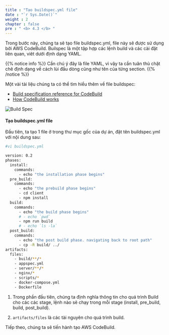 ```yaml
---
title : "Tạo buildspec.yml file"
date : "`r Sys.Date()`"
weight : 2
chapter : false
pre : " <b> 4.3 </b> "
---
```

Trong bước này, chúng ta sẽ tạo file buildspec.yml, file này sẽ được sử dụng bởi AWS CodeBuild. Builspec là một tập hợp các lệnh build và các cài đặt liên quan, viêt dưới định dạng YAML.

{{% notice info %}}
Cần chú ý đây là file YAML, vì vậy ta cần tuân thủ chặt chẽ định dạng về cách lùi đầu dòng cũng như tên của từng section.
{{% /notice %}}

Một vài tài liệu chúng ta có thể tìm hiểu thêm về file buildspec:
- [Build specification reference for CodeBuild](https://docs.aws.amazon.com/codebuild/latest/userguide/build-spec-ref.html)
- [How CodeBuild works](https://docs.aws.amazon.com/codebuild/latest/userguide/concepts.html#concepts-how-it-works)

![Build Spec](images/4.s3/001-builspec.png)

#### Tạo **buildspec.yml** file

Đầu tiên, ta tạo 1 file ở trong thư mục gốc của dự án, đặt tên buildspec.yml với nội dung sau:
```bash
#vi buildspec.yml

version: 0.2
phases:
  install:
    commands:
      - echo "the installation phase begins"
  pre_build:
    commands:
      - echo "the prebuild phase begins"
      - cd client
      - npm install
  build:
    commands:
      - echo "the build phase begins"
      # - echo `pwd`
      - npm run build
      # - echo `ls -la`
  post_build:
    commands:
      - echo "the post build phase. navigating back to root path"
      - cp -R build/ ../
artifacts:
  files:
    - build/**/*
    - appspec.yml
    - server/**/*
    - nginx/*
    - scripts/*
    - docker-compose.yml
    - Dockerfile
```

1. Trong phần đầu tiên, chúng ta định nghĩa thông tin cho quá trình Build cho các các stage, lệnh nào sẽ chạy trong mỗi stage (install, pre_build, build, post_build).

2. ``artifacts/files`` là các tài nguyên cho quá trình build.

Tiếp theo, chúng ta sẽ tiến hành tạo AWS CodeBuild.